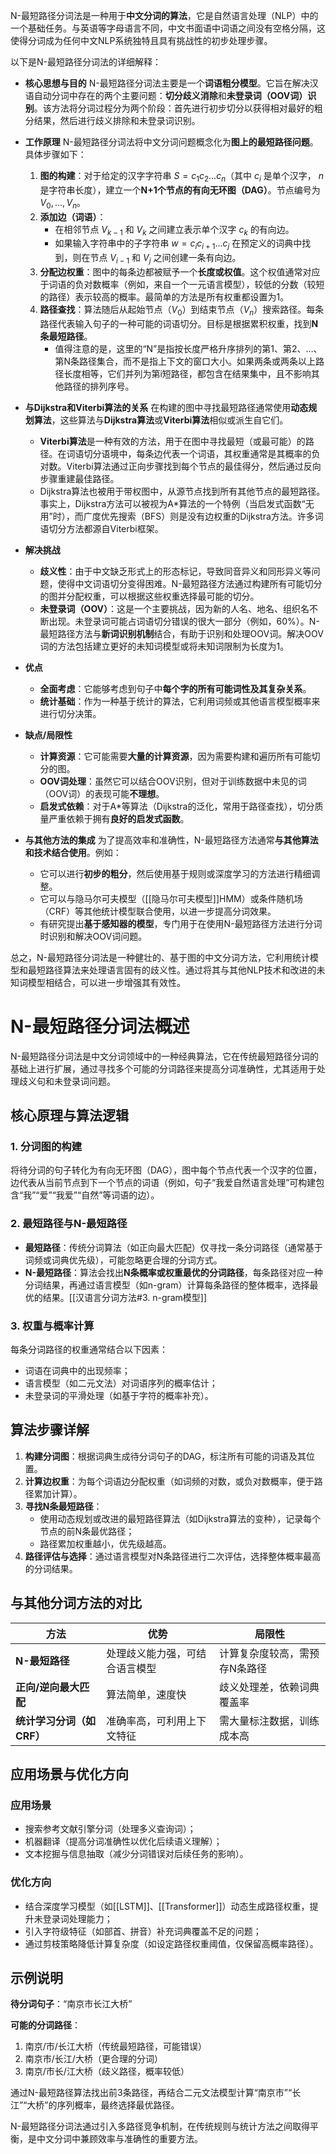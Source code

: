 N-最短路径分词法是一种用于**中文分词的算法**，它是自然语言处理（NLP）中的一个基础任务。与英语等字母语言不同，中文书面语中词语之间没有空格分隔，这使得分词成为任何中文NLP系统独特且具有挑战性的初步处理步骤。

以下是N-最短路径分词法的详细解释：

- **核心思想与目的** N-最短路径分词法主要是一个**词语粗分模型**。它旨在解决汉语自动分词中存在的两个主要问题：**切分歧义消除**和**未登录词（OOV词）识别**。该方法将分词过程分为两个阶段：首先进行初步切分以获得相对最好的粗分结果，然后进行歧义排除和未登录词识别。
    
- **工作原理** N-最短路径分词法将中文分词问题概念化为**图上的最短路径问题**。具体步骤如下：
    
    1. **图的构建**：对于给定的汉字字符串 $S = c_1c_2...c_n$（其中 $c_i$ 是单个汉字， $n$ 是字符串长度），建立一个**N+1个节点的有向无环图（DAG）**。节点编号为 $V_0, ..., V_n$。
    2. **添加边（词语）**：
        - 在相邻节点 $V_{k-1}$ 和 $V_k$ 之间建立表示单个汉字 $c_k$ 的有向边。
        - 如果输入字符串中的子字符串 $w = c_ic_{i+1}...c_j$ 在预定义的词典中找到，则在节点 $V_{i-1}$ 和 $V_j$ 之间创建一条有向边。
    3. **分配边权重**：图中的每条边都被赋予一个**长度或权值**。这个权值通常对应于词语的负对数概率（例如，来自一个一元语言模型），较低的分数（较短的路径）表示较高的概率。最简单的方法是所有权重都设置为1。
    4. **路径查找**：算法随后从起始节点（$V_0$）到结束节点（$V_n$）搜索路径。每条路径代表输入句子的一种可能的词语切分。目标是根据累积权重，找到**N条最短路径**。
        - 值得注意的是，这里的“N”是指按长度严格升序排列的第1、第2、…、第N条路径集合，而不是指上下文的窗口大小。如果两条或两条以上路径长度相等，它们并列为第i短路径，都包含在结果集中，且不影响其他路径的排列序号。
- **与Dijkstra和Viterbi算法的关系** 在构建的图中寻找最短路径通常使用**动态规划算法**，这些算法与**Dijkstra算法**或**Viterbi算法**相似或派生自它们。
    
    - **Viterbi算法**是一种有效的方法，用于在图中寻找最短（或最可能）的路径。在词语切分语境中，每条边代表一个词语，其权重通常是其概率的负对数。Viterbi算法通过正向步骤找到每个节点的最佳得分，然后通过反向步骤重建最佳路径。
    - Dijkstra算法也被用于带权图中，从源节点找到所有其他节点的最短路径。事实上，Dijkstra方法可以被视为A*算法的一个特例（当启发式函数“无用”时），而广度优先搜索（BFS）则是没有边权重的Dijkstra方法。许多词语切分方法都源自Viterbi框架。
- **解决挑战**
    
    - **歧义性**：由于中文缺乏形式上的形态标记，导致同音异义和同形异义等问题，使得中文词语切分变得困难。N-最短路径方法通过构建所有可能切分的图并分配权重，可以根据这些权重选择最可能的切分。
    - **未登录词（OOV）**：这是一个主要挑战，因为新的人名、地名、组织名不断出现。未登录词可能占词语切分错误的很大一部分（例如，60%）。N-最短路径方法与**新词识别机制**结合，有助于识别和处理OOV词。解决OOV词的方法包括建立更好的未知词模型或将未知词限制为长度为1。
- **优点**
    
    - **全面考虑**：它能够考虑到句子中**每个字的所有可能词性及其复杂关系**。
    - **统计基础**：作为一种基于统计的算法，它利用词频或其他语言模型概率来进行切分决策。
- **缺点/局限性**
    
    - **计算资源**：它可能需要**大量的计算资源**，因为需要构建和遍历所有可能切分的图。
    - **OOV词处理**：虽然它可以结合OOV识别，但对于训练数据中未见的词（OOV词）的表现可能**不理想**。
    - **启发式依赖**：对于A*等算法（Dijkstra的泛化，常用于路径查找），切分质量严重依赖于拥有**良好的启发式函数**。
- **与其他方法的集成** 为了提高效率和准确性，N-最短路径方法通常**与其他算法和技术结合使用**。例如：
    
    - 它可以进行**初步的粗分**，然后使用基于规则或深度学习的方法进行精细调整。
    - 它可以与隐马尔可夫模型（[[隐马尔可夫模型]]HMM）或条件随机场（CRF）等其他统计模型联合使用，以进一步提高分词效果。
    - 有研究提出**基于感知器的模型**，专门用于在使用N-最短路径方法进行分词时识别和解决OOV词问题。

总之，N-最短路径分词法是一种健壮的、基于图的中文分词方法，它利用统计模型和最短路径算法来处理语言固有的歧义性。通过将其与其他NLP技术和改进的未知词模型相结合，可以进一步增强其有效性。


# N-最短路径分词法概述

N-最短路径分词法是中文分词领域中的一种经典算法，它在传统最短路径分词的基础上进行扩展，通过寻找多个可能的分词路径来提高分词准确性，尤其适用于处理歧义句和未登录词问题。

## 核心原理与算法逻辑

### 1. 分词图的构建
将待分词的句子转化为有向无环图（DAG），图中每个节点代表一个汉字的位置，边代表从当前节点到下一个节点的词语（例如，句子“我爱自然语言处理”可构建包含“我”“爱”“我爱”“自然”等词语的边）。

### 2. 最短路径与N-最短路径
- **最短路径**：传统分词算法（如正向最大匹配）仅寻找一条分词路径（通常基于词频或词典优先级），可能忽略更合理的分词方式。
- **N-最短路径**：算法会找出**N条概率或权重最优的分词路径**，每条路径对应一种分词结果，再通过语言模型（如n-gram）计算每条路径的整体概率，选择最优的结果。[[汉语言分词方法#3. n-gram模型]]

### 3. 权重与概率计算
每条分词路径的权重通常结合以下因素：
- 词语在词典中的出现频率；
- 语言模型（如二元文法）对词语序列的概率估计；
- 未登录词的平滑处理（如基于字符的概率补充）。

## 算法步骤详解

1. **构建分词图**：根据词典生成待分词句子的DAG，标注所有可能的词语及其位置。
2. **计算边权重**：为每个词语边分配权重（如词频的对数，或负对数概率，便于路径累加计算）。
3. **寻找N条最短路径**：
   - 使用动态规划或改进的最短路径算法（如Dijkstra算法的变种），记录每个节点的前N条最优路径；
   - 路径累加权重越小，优先级越高。
4. **路径评估与选择**：通过语言模型对N条路径进行二次评估，选择整体概率最高的分词结果。

## 与其他分词方法的对比

| 方法                | 优势                          | 局限性                          |
|---------------------|-------------------------------|---------------------------------|
| **N-最短路径**      | 处理歧义能力强，可结合语言模型 | 计算复杂度较高，需预存N条路径    |
| **正向/逆向最大匹配**| 算法简单，速度快              | 歧义处理差，依赖词典覆盖率        |
| **统计学习分词（如CRF）**| 准确率高，可利用上下文特征     | 需大量标注数据，训练成本高        |

## 应用场景与优化方向

### 应用场景
- 搜索参考文献引擎分词（处理多义查询词）；
- 机器翻译（提高分词准确性以优化后续语义理解）；
- 文本挖掘与信息抽取（减少分词错误对后续任务的影响）。

### 优化方向
- 结合深度学习模型（如[[LSTM]]、[[Transformer]]）动态生成路径权重，提升未登录词处理能力；
- 引入字符级特征（如部首、拼音）补充词典覆盖不足的问题；
- 通过剪枝策略降低计算复杂度（如设定路径权重阈值，仅保留高概率路径）。

## 示例说明

**待分词句子**：“南京市长江大桥”

**可能的分词路径**：
1. 南京/市/长江大桥（传统最短路径，可能错误）
2. 南京市/长江/大桥（更合理的分词）
3. 南京/市长/江大桥（歧义路径，概率较低）

通过N-最短路径算法找出前3条路径，再结合二元文法模型计算“南京市”“长江”“大桥”的序列概率，最终选择最优路径。

N-最短路径分词法通过引入多路径竞争机制，在传统规则与统计方法之间取得平衡，是中文分词中兼顾效率与准确性的重要方法。